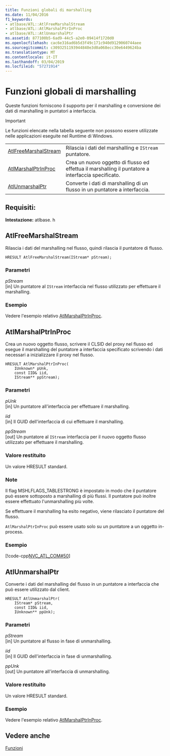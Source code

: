 ```yaml
---
title: Funzioni globali di marshalling
ms.date: 11/04/2016
f1_keywords:
- atlbase/ATL::AtlFreeMarshalStream
- atlbase/ATL::AtlMarshalPtrInProc
- atlbase/ATL::AtlUnmarshalPtr
ms.assetid: 877100b5-6ad9-44c5-a2e0-09414f1720d0
ms.openlocfilehash: cac6e316ad6b5d3f49c171c940d9129060744aee
ms.sourcegitcommit: c3093251193944840e3d0a068ecc30e6449624ba
ms.translationtype: MT
ms.contentlocale: it-IT
ms.lasthandoff: 03/04/2019
ms.locfileid: "57271914"
---
```

# <a name="marshaling-global-functions"></a>Funzioni globali di marshalling

Queste funzioni forniscono il supporto per il marshalling e conversione dei dati di marshalling in puntatori a interfaccia.

> [!IMPORTANT]
>  Le funzioni elencate nella tabella seguente non possono essere utilizzate nelle applicazioni eseguite nel Runtime di Windows.

|||
|-|-|
|[AtlFreeMarshalStream](#atlfreemarshalstream)|Rilascia i dati del marshalling e `IStream` puntatore.|
|[AtlMarshalPtrInProc](#atlmarshalptrinproc)|Crea un nuovo oggetto di flusso ed effettua il marshalling il puntatore a interfaccia specificato.|
|[AtlUnmarshalPtr](#atlunmarshalptr)|Converte i dati di marshalling di un flusso in un puntatore a interfaccia.|

## <a name="requirements"></a>Requisiti:

**Intestazione:** atlbase. h

##  <a name="atlfreemarshalstream"></a>  AtlFreeMarshalStream

Rilascia i dati del marshalling nel flusso, quindi rilascia il puntatore di flusso.

```
HRESULT AtlFreeMarshalStream(IStream* pStream);
```

### <a name="parameters"></a>Parametri

*pStream*<br/>
[in] Un puntatore al `IStream` interfaccia nel flusso utilizzato per effettuare il marshalling.

### <a name="example"></a>Esempio

Vedere l'esempio relativo [AtlMarshalPtrInProc](#atlmarshalptrinproc).

##  <a name="atlmarshalptrinproc"></a>  AtlMarshalPtrInProc

Crea un nuovo oggetto flusso, scrivere il CLSID del proxy nel flusso ed esegue il marshalling del puntatore a interfaccia specificato scrivendo i dati necessari a inizializzare il proxy nel flusso.

```
HRESULT AtlMarshalPtrInProc(
    IUnknown* pUnk,
    const IID& iid,
    IStream** ppStream);
```

### <a name="parameters"></a>Parametri

*pUnk*<br/>
[in] Un puntatore all'interfaccia per effettuare il marshalling.

*iid*<br/>
[in] Il GUID dell'interfaccia di cui effettuare il marshalling.

*ppStream*<br/>
[out] Un puntatore al `IStream` interfaccia per il nuovo oggetto flusso utilizzato per effettuare il marshalling.

### <a name="return-value"></a>Valore restituito

Un valore HRESULT standard.

### <a name="remarks"></a>Note

Il flag MSHLFLAGS_TABLESTRONG è impostato in modo che il puntatore può essere sottoposto a marshalling di più flussi. Il puntatore può inoltre essere effettuato l'unmarshalling più volte.

Se effettuare il marshalling ha esito negativo, viene rilasciato il puntatore del flusso.

`AtlMarshalPtrInProc` può essere usato solo su un puntatore a un oggetto in-process.

### <a name="example"></a>Esempio

[!code-cpp[NVC_ATL_COM#50](../../atl/codesnippet/cpp/marshaling-global-functions_1.cpp)]

##  <a name="atlunmarshalptr"></a>  AtlUnmarshalPtr

Converte i dati del marshalling del flusso in un puntatore a interfaccia che può essere utilizzato dal client.

```
HRESULT AtlUnmarshalPtr(
    IStream* pStream,
    const IID& iid,
    IUnknown** ppUnk);
```

### <a name="parameters"></a>Parametri

*pStream*<br/>
[in] Un puntatore al flusso in fase di unmarshalling.

*iid*<br/>
[in] Il GUID dell'interfaccia in fase di unmarshalling.

*ppUnk*<br/>
[out] Un puntatore all'interfaccia di unmarshalling.

### <a name="return-value"></a>Valore restituito

Un valore HRESULT standard.

### <a name="example"></a>Esempio

Vedere l'esempio relativo [AtlMarshalPtrInProc](#atlmarshalptrinproc).

## <a name="see-also"></a>Vedere anche

[Funzioni](../../atl/reference/atl-functions.md)
